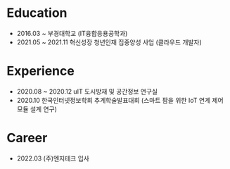 # Education
+ 2016.03 ~ 부경대학교 (IT융합응용공학과)
+ 2021.05 ~ 2021.11 혁신성장 청년인재 집중양성 사업 (클라우드 개발자)

# Experience
+ 2020.08 ~ 2020.12 uIT 도시방재 및 공간정보 연구실
+ 2020.10 한국인터넷정보학회 추계학술발표대회 (스마트 팜을 위한 IoT 연계 제어 모듈 설계 연구)

# Career
+ 2022.03 (주)엔지테크 입사
